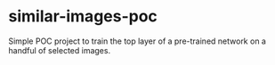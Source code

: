 # similar-images-poc

Simple POC project to train the top layer of a pre-trained network on a handful of selected images.

